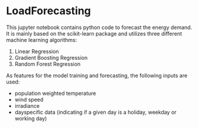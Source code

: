 # LoadForecasting

This jupyter notebook contains python code to forecast the energy demand.
It is mainly based on the scikit-learn package and utilizes three different machine learning algorithms:

1. Linear Regression 
2. Gradient Boosting Regression 
3. Random Forest Regression 

As features for the model training and forecasting, the following inputs are used:

- population weighted temperature 
- wind speed
- irradiance 
- dayspecific data (indicating if a given day is a holiday, weekday or working day)

